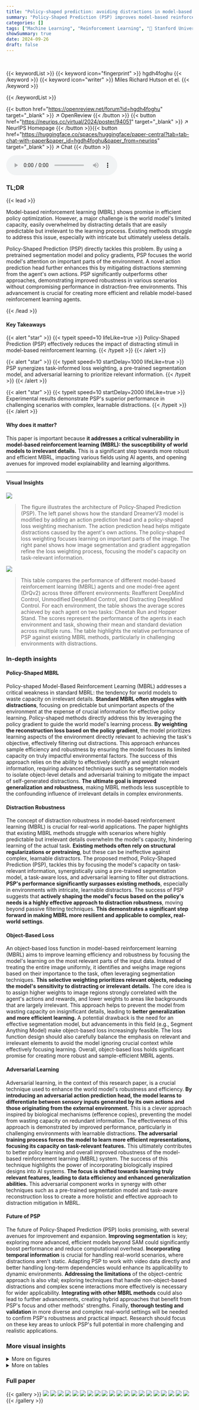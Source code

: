 ```yaml
---
title: "Policy-shaped prediction: avoiding distractions in model-based reinforcement learning"
summary: "Policy-Shaped Prediction (PSP) improves model-based reinforcement learning by focusing world models on task-relevant information, significantly enhancing robustness against distracting stimuli."
categories: []
tags: ["Machine Learning", "Reinforcement Learning", "🏢 Stanford University",]
showSummary: true
date: 2024-09-26
draft: false
---
```


<br>

{{< keywordList >}}
{{< keyword icon="fingerprint" >}} hgdh4foghu {{< /keyword >}}
{{< keyword icon="writer" >}} Miles Richard Hutson et el. {{< /keyword >}}
 
{{< /keywordList >}}

{{< button href="https://openreview.net/forum?id=hgdh4foghu" target="_blank" >}}
↗ OpenReview
{{< /button >}}
{{< button href="https://neurips.cc/virtual/2024/poster/94051" target="_blank" >}}
↗ NeurIPS Homepage
{{< /button >}}{{< button href="https://huggingface.co/spaces/huggingface/paper-central?tab=tab-chat-with-paper&paper_id=hgdh4foghu&paper_from=neurips" target="_blank" >}}
↗ Chat
{{< /button >}}



<audio controls>
    <source src="https://ai-paper-reviewer.com/hgdh4foghu/podcast.wav" type="audio/wav">
    Your browser does not support the audio element.
</audio>


### TL;DR


{{< lead >}}

Model-based reinforcement learning (MBRL) shows promise in efficient policy optimization. However, a major challenge is the world model's limited capacity, easily overwhelmed by distracting details that are easily predictable but irrelevant to the learning process.  Existing methods struggle to address this issue, especially with intricate but ultimately useless details. 



Policy-Shaped Prediction (PSP) directly tackles this problem. By using a pretrained segmentation model and policy gradients, PSP focuses the world model's attention on important parts of the environment.  A novel action prediction head further enhances this by mitigating distractions stemming from the agent's own actions. PSP significantly outperforms other approaches, demonstrating improved robustness in various scenarios without compromising performance in distraction-free environments. This advancement is crucial for creating more efficient and reliable model-based reinforcement learning agents.

{{< /lead >}}


#### Key Takeaways

{{< alert "star" >}}
{{< typeit speed=10 lifeLike=true >}} Policy-Shaped Prediction (PSP) effectively reduces the impact of distracting stimuli in model-based reinforcement learning. {{< /typeit >}}
{{< /alert >}}

{{< alert "star" >}}
{{< typeit speed=10 startDelay=1000 lifeLike=true >}} PSP synergizes task-informed loss weighting, a pre-trained segmentation model, and adversarial learning to prioritize relevant information. {{< /typeit >}}
{{< /alert >}}

{{< alert "star" >}}
{{< typeit speed=10 startDelay=2000 lifeLike=true >}} Experimental results demonstrate PSP's superior performance in challenging scenarios with complex, learnable distractions. {{< /typeit >}}
{{< /alert >}}

#### Why does it matter?
This paper is important because **it addresses a critical vulnerability in model-based reinforcement learning (MBRL): the susceptibility of world models to irrelevant details.**  This is a significant step towards more robust and efficient MBRL, impacting various fields using AI agents,  and opening avenues for improved model explainability and learning algorithms. 

------
#### Visual Insights



![](https://ai-paper-reviewer.com/hgdh4foghu/figures_1_1.jpg)

> The figure illustrates the architecture of Policy-Shaped Prediction (PSP).  The left panel shows how the standard DreamerV3 model is modified by adding an action prediction head and a policy-shaped loss weighting mechanism. The action prediction head helps mitigate distractions caused by the agent's own actions. The policy-shaped loss weighting focuses learning on important parts of the image. The right panel shows how image segmentation and gradient aggregation refine the loss weighting process, focusing the model's capacity on task-relevant information.





![](https://ai-paper-reviewer.com/hgdh4foghu/tables_6_1.jpg)

> This table compares the performance of different model-based reinforcement learning (MBRL) agents and one model-free agent (DrQv2) across three different environments: Reafferent DeepMind Control, Unmodified DeepMind Control, and Distracting DeepMind Control.  For each environment, the table shows the average scores achieved by each agent on two tasks: Cheetah Run and Hopper Stand.  The scores represent the performance of the agents in each environment and task, showing their mean and standard deviation across multiple runs.  The table highlights the relative performance of PSP against existing MBRL methods, particularly in challenging environments with distractions.





### In-depth insights


#### Policy-Shaped MBRL
Policy-shaped Model-Based Reinforcement Learning (MBRL) addresses a critical weakness in standard MBRL: the tendency for world models to waste capacity on irrelevant details.  **Standard MBRL often struggles with distractions**, focusing on predictable but unimportant aspects of the environment at the expense of crucial information for effective policy learning.  Policy-shaped methods directly address this by leveraging the policy gradient to guide the world model's learning process. **By weighting the reconstruction loss based on the policy gradient**, the model prioritizes learning aspects of the environment directly relevant to achieving the task's objective, effectively filtering out distractions.  This approach enhances sample efficiency and robustness by ensuring the model focuses its limited capacity on truly impactful environmental factors.  The success of this approach relies on the ability to effectively identify and weight relevant information, requiring advanced techniques such as segmentation models to isolate object-level details and adversarial training to mitigate the impact of self-generated distractions.  **The ultimate goal is improved generalization and robustness**, making MBRL methods less susceptible to the confounding influence of irrelevant details in complex environments.

#### Distraction Robustness
The concept of distraction robustness in model-based reinforcement learning (MBRL) is crucial for real-world applications.  The paper highlights that existing MBRL methods struggle with scenarios where highly predictable but irrelevant details overwhelm the model's capacity, hindering learning of the actual task.  **Existing methods often rely on structural regularizations or pretraining**, but these can be ineffective against complex, learnable distractors.  The proposed method, Policy-Shaped Prediction (PSP), tackles this by focusing the model's capacity on task-relevant information, synergistically using a pre-trained segmentation model, a task-aware loss, and adversarial learning to filter out distractions. **PSP's performance significantly surpasses existing methods**, especially in environments with intricate, learnable distractors.  The success of PSP suggests that **actively shaping the model's focus based on the policy's needs is a highly effective approach to distraction robustness**, moving beyond passive filtering techniques.  **This demonstrates a significant step forward in making MBRL more resilient and applicable to complex, real-world settings**.

#### Object-Based Loss
An object-based loss function in model-based reinforcement learning (MBRL) aims to improve learning efficiency and robustness by focusing the model's learning on the most relevant parts of the input data.  Instead of treating the entire image uniformly, it identifies and weighs image regions based on their importance to the task, often leveraging segmentation techniques. **This selective weighting prioritizes relevant objects, reducing the model's sensitivity to distracting or irrelevant details.**  The core idea is to assign higher weights to image regions strongly correlated with the agent's actions and rewards, and lower weights to areas like backgrounds that are largely irrelevant. This approach helps to prevent the model from wasting capacity on insignificant details, leading to **better generalization and more efficient learning.**  A potential drawback is the need for an effective segmentation model, but advancements in this field (e.g., Segment Anything Model) make object-based loss increasingly feasible. The loss function design should also carefully balance the emphasis on relevant and irrelevant elements to avoid the model ignoring crucial context while effectively focusing learning. Overall, object-based loss holds significant promise for creating more robust and sample-efficient MBRL agents.

#### Adversarial Learning
Adversarial learning, in the context of this research paper, is a crucial technique used to enhance the world model's robustness and efficiency.  **By introducing an adversarial action prediction head, the model learns to differentiate between sensory inputs generated by its own actions and those originating from the external environment.** This is a clever approach inspired by biological mechanisms (efference copies), preventing the model from wasting capacity on redundant information.  The effectiveness of this approach is demonstrated by improved performance, particularly in challenging environments with learnable distractions.  **The adversarial training process forces the model to learn more efficient representations, focusing its capacity on task-relevant features.**  This ultimately contributes to better policy learning and overall improved robustness of the model-based reinforcement learning (MBRL) system.  The success of this technique highlights the power of incorporating biologically inspired designs into AI systems.  **The focus is shifted towards learning truly relevant features, leading to data efficiency and enhanced generalization abilities.** This adversarial component works in synergy with other techniques such as a pre-trained segmentation model and task-aware reconstruction loss to create a more holistic and effective approach to distraction mitigation in MBRL.

#### Future of PSP
The future of Policy-Shaped Prediction (PSP) looks promising, with several avenues for improvement and expansion.  **Improving segmentation** is key;  exploring more advanced, efficient models beyond SAM could significantly boost performance and reduce computational overhead.  **Incorporating temporal information** is crucial for handling real-world scenarios, where distractions aren't static. Adapting PSP to work with video data directly and better handling long-term dependencies would enhance its applicability to dynamic environments. **Addressing the limitations** of the object-centric approach is also vital; exploring techniques that handle non-object-based distractions and complex scene interactions more effectively is necessary for wider applicability. **Integrating with other MBRL methods** could also lead to further advancements, creating hybrid approaches that benefit from PSP's focus and other methods' strengths.  Finally, **thorough testing and validation** in more diverse and complex real-world settings will be needed to confirm PSP's robustness and practical impact.  Research should focus on these key areas to unlock PSP's full potential in more challenging and realistic applications.


### More visual insights

<details>
<summary>More on figures
</summary>


![](https://ai-paper-reviewer.com/hgdh4foghu/figures_4_1.jpg)

> This figure illustrates the core idea behind Policy-Shaped Prediction (PSP).  The left panel shows how a modified DreamerV3 architecture is trained.  A new action prediction head helps mitigate distractions caused by the agent's own actions, and the reconstruction loss is weighted based on the gradient of the policy w.r.t. the image. The right panel shows how this weighting is computed using image segmentation to focus on task-relevant parts of the image.


![](https://ai-paper-reviewer.com/hgdh4foghu/figures_5_1.jpg)

> This figure displays the training curves for different model-based reinforcement learning (MBRL) agents on the Reafferent DeepMind Control Suite. The Reafferent environment introduces learnable but irrelevant distractions to challenge the agents' ability to focus on important information. The figure showcases the performance of the proposed method (PSP) in comparison to several baselines, including DreamerV3, Task Informed Abstractions (TIA), Denoised MDP, and DreamerPro. The results demonstrate that PSP significantly outperforms the baselines in handling the distractors while maintaining similar performance in non-distracting environments. The y-axis represents the score achieved by the agents, and the x-axis shows the number of training steps taken.


![](https://ai-paper-reviewer.com/hgdh4foghu/figures_5_2.jpg)

> This figure compares the image reconstruction quality of DreamerV3 and the proposed method, PSP, on the Reafferent Cheetah Run environment.  DreamerV3 accurately reconstructs the background but fails to accurately reconstruct the cheetah's hind leg, demonstrating its susceptibility to distractions. PSP, in contrast, successfully focuses on the relevant parts of the image, resulting in a much more accurate reconstruction of the agent.


![](https://ai-paper-reviewer.com/hgdh4foghu/figures_5_3.jpg)

> This figure illustrates the modifications made by the Policy-Shaped Prediction (PSP) method to the DreamerV3 architecture.  The left side shows the training process modifications: a new action prediction head is added to reduce the impact of self-linked distractions, and a policy-shaped loss weight is calculated and applied to the loss. The right side shows how this loss weight is generated using the gradient of the policy and image segmentation to focus the model on task-relevant parts of the image.


![](https://ai-paper-reviewer.com/hgdh4foghu/figures_6_1.jpg)

> This figure compares the training performance of different model-based reinforcement learning (MBRL) agents on the Distracting Control Suite environment.  The x-axis represents the number of training steps, and the y-axis represents the average score achieved by each agent.  The figure shows that the proposed Policy-Shaped Prediction (PSP) method significantly outperforms other state-of-the-art MBRL methods in terms of robustness to distracting stimuli.


![](https://ai-paper-reviewer.com/hgdh4foghu/figures_13_1.jpg)

> This figure compares the image reconstruction quality of DreamerV3 and PSP on a specific example from the Reafferent Cheetah Run environment.  It shows that DreamerV3 accurately reproduces the distracting background but fails to accurately reconstruct the cheetah's leg, indicating that it misallocates its capacity. In contrast, PSP successfully reconstructs the leg, demonstrating its ability to prioritize task-relevant information over distracting details. The salience map (loss weight) generated by PSP visually highlights the agent's leg.


![](https://ai-paper-reviewer.com/hgdh4foghu/figures_13_2.jpg)

> This figure compares the true image with the reconstructed image from a Denoised MDP model. The background is reconstructed with high fidelity, but the cheetah agent is not clearly rendered, indicating a failure of the model to focus on the task-relevant aspects of the image.


![](https://ai-paper-reviewer.com/hgdh4foghu/figures_13_3.jpg)

> The figure shows a training curve for DreamerV3 agent on Cheetah Run task with a distractor.  The distractor is white noise, which is randomly selected at each timestep, thus unlearnable by the agent.  The goal is to demonstrate that the impact of the reafferent environment stems from the deterministic mapping of time and action to the backgrounds, not simply the presence of the distracting background itself.


![](https://ai-paper-reviewer.com/hgdh4foghu/figures_14_1.jpg)

> This figure shows how the salience maps, generated by the policy gradient, change over training. The top row shows the visual input at different training steps (50K, 100K, 500K, 950K). The bottom row shows the corresponding salience maps. As training progresses, the salience maps become increasingly focused on the agent, indicating that the model is learning to prioritize relevant information for policy learning. This shows that the method is learning to ignore the distracting information and focus on the relevant information that helps in making decisions.


![](https://ai-paper-reviewer.com/hgdh4foghu/figures_14_2.jpg)

> This figure compares the training performance of different model-based reinforcement learning (MBRL) methods on the Reafferent DeepMind Control Suite.  The Reafferent environment introduces highly predictable but irrelevant distractions to test the robustness of the algorithms.  The plot shows the average score (mean ± standard error) of each algorithm over training steps. PSP (Policy-Shaped Prediction), the authors' proposed method, is compared against several baselines designed to handle distractors, including DreamerV3, TIA (Task Informed Abstractions), Denoised MDP, and DreamerPro.  The figure shows the training curves for two tasks: Cheetah Run and Hopper Stand.


![](https://ai-paper-reviewer.com/hgdh4foghu/figures_14_3.jpg)

> This figure shows the training performance curves for the Cheetah Run task in the Reafferent environment.  Two versions of the Policy-Shaped Prediction (PSP) method are compared: one with and one without loss interpolation. The results demonstrate that incorporating loss interpolation leads to significantly improved performance, particularly during the initial stages of training. This highlights the benefit of preventing the world model from getting stuck in poor local minima by maintaining a balance between focusing on crucial information and reconstructing less important details.


![](https://ai-paper-reviewer.com/hgdh4foghu/figures_15_1.jpg)

> This figure shows the training performance of the Policy-Shaped Prediction (PSP) method on a task-switching scenario. Initially, the model is trained on the 'Walker Run' task of the Reafferent DeepMind Control Suite. At step 1 million, the task is switched to 'Walker Stand', while maintaining the same Reafferent background. The plot shows that the PSP agent quickly adapts to the new task, demonstrating its ability to transfer knowledge and adapt to changes in the task even with complex, predictable distractors. This highlights the robustness and adaptability of the PSP method.


![](https://ai-paper-reviewer.com/hgdh4foghu/figures_15_2.jpg)

> This figure shows the result of an experiment designed to test the adaptability of the Policy-Shaped Prediction (PSP) model to dynamic distractions. In this experiment, the background distractions in the Reafferent DeepMind Control environment were changed at step 1 million. The plot shows that the PSP model quickly adapts to the new distractions, demonstrating its robustness and adaptability.


![](https://ai-paper-reviewer.com/hgdh4foghu/figures_15_3.jpg)

> This figure illustrates the Policy-Shaped Prediction (PSP) method. The left panel shows the modified DreamerV3 architecture, highlighting the addition of an action prediction head and policy-shaped loss weighting. The right panel details the process of calculating policy-shaped loss weights using image segmentation and gradients of the policy.


![](https://ai-paper-reviewer.com/hgdh4foghu/figures_16_1.jpg)

> This figure compares the training curves of different model-based reinforcement learning (MBRL) agents on the Reafferent DeepMind Control Suite. The Reafferent environment introduces challenging distractors that are highly predictable but irrelevant to learning a good policy. The figure shows that the proposed Policy-Shaped Prediction (PSP) method significantly outperforms existing MBRL methods like DreamerV3, Task Informed Abstractions (TIA), Denoised MDP, and DreamerPro in this challenging environment.  The y-axis represents the cumulative reward achieved during training (score), and the x-axis represents the number of training steps. Error bars show mean ± standard error.


![](https://ai-paper-reviewer.com/hgdh4foghu/figures_16_2.jpg)

> This figure compares the training performance of various model-based reinforcement learning (MBRL) agents on the Distracting Control Suite benchmark.  The agents are trained on two tasks: Cheetah Run and Hopper Stand.  The figure shows that PSP (ours) consistently outperforms other methods, including DreamerV3, TIA, Denoised MDP, and DreamerPro. The shaded areas represent standard error, indicating the variability of the results across multiple runs of each agent.


</details>




<details>
<summary>More on tables
</summary>


![](https://ai-paper-reviewer.com/hgdh4foghu/tables_7_1.jpg)
> This table presents the results of an ablation study on the Policy-Shaped Prediction (PSP) method.  It shows the performance of different versions of PSP, each lacking one or more components of the full method (gradient weighting, segmentation, and adversarial action head), on two environments: the standard DeepMind Control Suite and a modified version called Reafferent DeepMind Control.  The results highlight the contribution of each component and demonstrate that the full PSP model achieves a good balance of performance across both environments.

![](https://ai-paper-reviewer.com/hgdh4foghu/tables_7_2.jpg)
> This table compares the performance of the proposed PSP method against several baselines (DreamerV3, TIA, Denoised MDP, DreamerPro, and DrQv2) across three different environments: Reafferent Deepmind Control, Unmodified Deepmind Control, and Distracting Deepmind Control.  Each environment is tested on two tasks, Cheetah Run and Hopper Stand. The table shows the mean ± standard deviation of the scores achieved by each method on each task and environment.  It highlights the superior performance of PSP, especially in the Reafferent Control environment, demonstrating its effectiveness in handling complex, learnable distractions.

![](https://ai-paper-reviewer.com/hgdh4foghu/tables_17_1.jpg)
> This table presents a comparison of the computational overhead of different versions of the PSP algorithm.  The various versions differ in terms of the inclusion of the adversarial action head, the use of the SAM segmentation model, the use of the policy-gradient weighting approach versus the Value-Gradient weighted Model loss (VaGraM), and the inclusion of the linear interpolation technique for loss weighting. The final column indicates the frames per second (FPS) achieved by each version of the algorithm.

</details>




### Full paper

{{< gallery >}}
<img src="https://ai-paper-reviewer.com/hgdh4foghu/1.png" class="grid-w50 md:grid-w33 xl:grid-w25" />
<img src="https://ai-paper-reviewer.com/hgdh4foghu/2.png" class="grid-w50 md:grid-w33 xl:grid-w25" />
<img src="https://ai-paper-reviewer.com/hgdh4foghu/3.png" class="grid-w50 md:grid-w33 xl:grid-w25" />
<img src="https://ai-paper-reviewer.com/hgdh4foghu/4.png" class="grid-w50 md:grid-w33 xl:grid-w25" />
<img src="https://ai-paper-reviewer.com/hgdh4foghu/5.png" class="grid-w50 md:grid-w33 xl:grid-w25" />
<img src="https://ai-paper-reviewer.com/hgdh4foghu/6.png" class="grid-w50 md:grid-w33 xl:grid-w25" />
<img src="https://ai-paper-reviewer.com/hgdh4foghu/7.png" class="grid-w50 md:grid-w33 xl:grid-w25" />
<img src="https://ai-paper-reviewer.com/hgdh4foghu/8.png" class="grid-w50 md:grid-w33 xl:grid-w25" />
<img src="https://ai-paper-reviewer.com/hgdh4foghu/9.png" class="grid-w50 md:grid-w33 xl:grid-w25" />
<img src="https://ai-paper-reviewer.com/hgdh4foghu/10.png" class="grid-w50 md:grid-w33 xl:grid-w25" />
<img src="https://ai-paper-reviewer.com/hgdh4foghu/11.png" class="grid-w50 md:grid-w33 xl:grid-w25" />
<img src="https://ai-paper-reviewer.com/hgdh4foghu/12.png" class="grid-w50 md:grid-w33 xl:grid-w25" />
<img src="https://ai-paper-reviewer.com/hgdh4foghu/13.png" class="grid-w50 md:grid-w33 xl:grid-w25" />
<img src="https://ai-paper-reviewer.com/hgdh4foghu/14.png" class="grid-w50 md:grid-w33 xl:grid-w25" />
<img src="https://ai-paper-reviewer.com/hgdh4foghu/15.png" class="grid-w50 md:grid-w33 xl:grid-w25" />
<img src="https://ai-paper-reviewer.com/hgdh4foghu/16.png" class="grid-w50 md:grid-w33 xl:grid-w25" />
<img src="https://ai-paper-reviewer.com/hgdh4foghu/17.png" class="grid-w50 md:grid-w33 xl:grid-w25" />
<img src="https://ai-paper-reviewer.com/hgdh4foghu/18.png" class="grid-w50 md:grid-w33 xl:grid-w25" />
<img src="https://ai-paper-reviewer.com/hgdh4foghu/19.png" class="grid-w50 md:grid-w33 xl:grid-w25" />
<img src="https://ai-paper-reviewer.com/hgdh4foghu/20.png" class="grid-w50 md:grid-w33 xl:grid-w25" />
{{< /gallery >}}